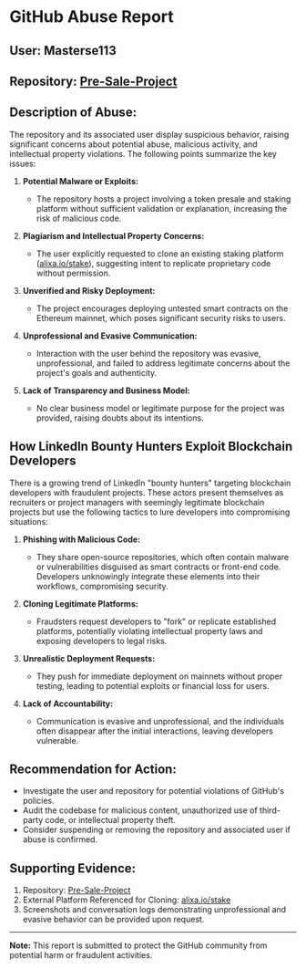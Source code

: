 # GitHub Abuse Report

## User: Masterse113

## Repository: [Pre-Sale-Project](https://github.com/Masterse113/Pre-Sale-Project)

## Description of Abuse:
The repository and its associated user display suspicious behavior, raising significant concerns about potential abuse, malicious activity, and intellectual property violations. The following points summarize the key issues:

1. **Potential Malware or Exploits:**
   - The repository hosts a project involving a token presale and staking platform without sufficient validation or explanation, increasing the risk of malicious code.

2. **Plagiarism and Intellectual Property Concerns:**
   - The user explicitly requested to clone an existing staking platform ([alixa.io/stake](https://alixa.io/stake)), suggesting intent to replicate proprietary code without permission.

3. **Unverified and Risky Deployment:**
   - The project encourages deploying untested smart contracts on the Ethereum mainnet, which poses significant security risks to users.

4. **Unprofessional and Evasive Communication:**
   - Interaction with the user behind the repository was evasive, unprofessional, and failed to address legitimate concerns about the project's goals and authenticity.

5. **Lack of Transparency and Business Model:**
   - No clear business model or legitimate purpose for the project was provided, raising doubts about its intentions.

## How LinkedIn Bounty Hunters Exploit Blockchain Developers
There is a growing trend of LinkedIn "bounty hunters" targeting blockchain developers with fraudulent projects. These actors present themselves as recruiters or project managers with seemingly legitimate blockchain projects but use the following tactics to lure developers into compromising situations:

1. **Phishing with Malicious Code:**
   - They share open-source repositories, which often contain malware or vulnerabilities disguised as smart contracts or front-end code. Developers unknowingly integrate these elements into their workflows, compromising security.

2. **Cloning Legitimate Platforms:**
   - Fraudsters request developers to "fork" or replicate established platforms, potentially violating intellectual property laws and exposing developers to legal risks.

3. **Unrealistic Deployment Requests:**
   - They push for immediate deployment on mainnets without proper testing, leading to potential exploits or financial loss for users.

4. **Lack of Accountability:**
   - Communication is evasive and unprofessional, and the individuals often disappear after the initial interactions, leaving developers vulnerable.

## Recommendation for Action:
- Investigate the user and repository for potential violations of GitHub's policies.
- Audit the codebase for malicious content, unauthorized use of third-party code, or intellectual property theft.
- Consider suspending or removing the repository and associated user if abuse is confirmed.

## Supporting Evidence:
1. Repository: [Pre-Sale-Project](https://github.com/Masterse113/Pre-Sale-Project)
2. External Platform Referenced for Cloning: [alixa.io/stake](https://alixa.io/stake)
3. Screenshots and conversation logs demonstrating unprofessional and evasive behavior can be provided upon request.

---
**Note:** This report is submitted to protect the GitHub community from potential harm or fraudulent activities.
